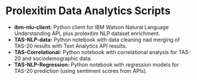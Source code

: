 # Prolexitim Data Analytics Scripts

- **ibm-nlu-client:** Python client for IBM Watson Natural Language Understanding API, plus prolexitim NLP dataset enrichment. 
- **TAS-NLP-data:** Python notebook with data cleaning nad merging of TAS-20 results with Text Analytics API results. 
- **TAS-Correlational:** Python notebook with correlational analysis for TAS-20 and sociodemographic data. 
- **TAS-NLP-Regression:** Python notebook with regression models for TAS-20 prediction (using sentiment scores from APIs). 


